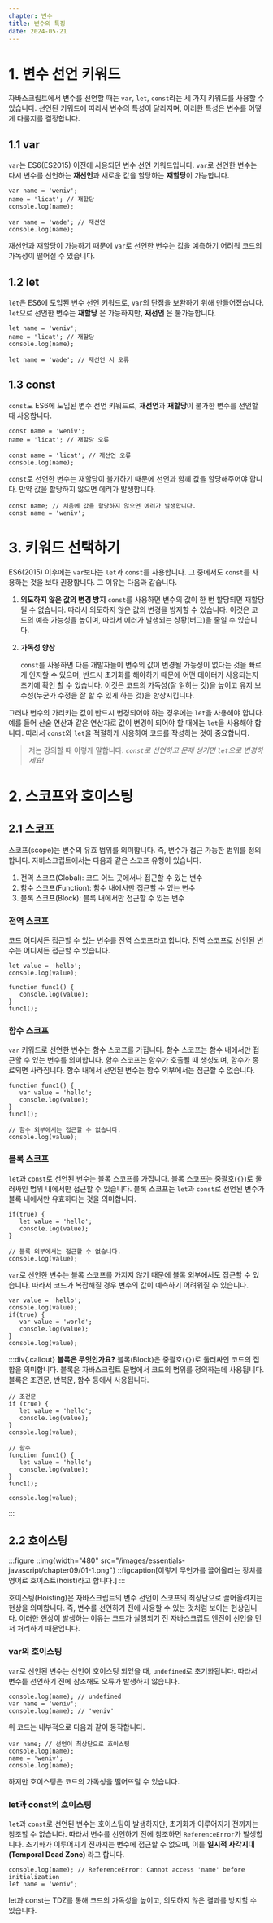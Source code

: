 ```yaml
---
chapter: 변수
title: 변수의 특징
date: 2024-05-21
---
```


# 1. 변수 선언 키워드

자바스크립트에서 변수를 선언할 때는 `var`, `let`, `const`라는 세 가지 키워드를 사용할 수 있습니다. 선언된 키워드에 따라서 변수의 특성이 달라지며, 이러한 특성은 변수를 어떻게 다룰지를 결정합니다.

## 1.1 var

`var`는 ES6(ES2015) 이전에 사용되던 변수 선언 키워드입니다. `var`로 선언한 변수는 다시 변수를 선언하는 **재선언**과 새로운 값을 할당하는 **재할당**이 가능합니다.

```javascript-exec
var name = 'weniv';
name = 'licat'; // 재할당
console.log(name);

var name = 'wade'; // 재선언
console.log(name);
```

재선언과 재할당이 가능하기 때문에 `var`로 선언한 변수는 값을 예측하기 어려워 코드의 가독성이 떨어질 수 있습니다.

## 1.2 let

`let`은 ES6에 도입된 변수 선언 키워드로, `var`의 단점을 보완하기 위해 만들어졌습니다. `let`으로 선언한 변수는 **재할당** 은 가능하지만, **재선언** 은 불가능합니다.

```javascript-exec
let name = 'weniv';
name = 'licat'; // 재할당
console.log(name);

let name = 'wade'; // 재선언 시 오류
```

## 1.3 const

`const`도 ES6에 도입된 변수 선언 키워드로, **재선언**과 **재할당**이 불가한 변수를 선언할 때 사용합니다.

```javascript-exec
const name = 'weniv';
name = 'licat'; // 재할당 오류

const name = 'licat'; // 재선언 오류
console.log(name);
```

`const`로 선언한 변수는 재할당이 불가하기 때문에 선언과 함께 값을 할당해주어야 합니다. 만약 값을 할당하지 않으면 에러가 발생합니다.

```javascript-exec
const name; // 처음에 값을 할당하지 않으면 에러가 발생합니다.
const name = 'weniv';
```

# 3. 키워드 선택하기

ES6(2015) 이후에는 `var`보다는 `let`과 `const`를 사용합니다. 그 중에서도 `const`를 사용하는 것을 보다 권장합니다. 그 이유는 다음과 같습니다.

1. **의도하지 않은 값의 변경 방지**
   `const`를 사용하면 변수의 값이 한 번 할당되면 재할당 될 수 없습니다. 따라서 의도하지 않은 값의 변경을 방지할 수 있습니다. 이것은 코드의 예측 가능성을 높이며, 따라서 에러가 발생되는 상황(버그)을 줄일 수 있습니다.

2. **가독성 향상**

   `const`를 사용하면 다른 개발자들이 변수의 값이 변경될 가능성이 없다는 것을 빠르게 인지할 수 있으며, 반드시 초기화를 해야하기 때문에 어떤 데이터가 사용되는지 초기에 확인 할 수 있습니다. 이것은 코드의 가독성(잘 읽히는 것)을 높이고 유지 보수성(누군가 수정을 잘 할 수 있게 하는 것)을 향상시킵니다.

그러나 변수의 가리키는 값이 반드시 변경되어야 하는 경우에는 `let`을 사용해야 합니다. 예를 들어 산술 연산과 같은 연산자로 값이 변경이 되어야 할 때에는 `let`을 사용해야 합니다. 따라서 `const`와 `let`을 적절하게 사용하여 코드를 작성하는 것이 중요합니다.

> 저는 강의할 때 이렇게 말합니다.
> _`const`로 선언하고 문제 생기면 `let`으로 변경하세요!_

# 2. 스코프와 호이스팅

## 2.1 스코프

스코프(scope)는 변수의 유효 범위를 의미합니다. 즉, 변수가 접근 가능한 범위를 정의합니다. 자바스크립트에서는 다음과 같은 스코프 유형이 있습니다.

1. 전역 스코프(Global): 코드 어느 곳에서나 접근할 수 있는 변수
2. 함수 스코프(Function): 함수 내에서만 접근할 수 있는 변수
3. 블록 스코프(Block): 블록 내에서만 접근할 수 있는 변수

### 전역 스코프

코드 어디서든 접근할 수 있는 변수를 전역 스코프라고 합니다. 전역 스코프로 선언된 변수는 어디서든 접근할 수 있습니다.

```javascript-exec
let value = 'hello';
console.log(value);

function func1() {
   console.log(value);
}
func1();
```

### 함수 스코프

`var` 키워드로 선언한 변수는 함수 스코프를 가집니다. 함수 스코프는 함수 내에서만 접근할 수 있는 변수를 의미합니다. 함수 스코프는 함수가 호출될 때 생성되며, 함수가 종료되면 사라집니다. 함수 내에서 선언된 변수는 함수 외부에서는 접근할 수 없습니다.

```javascript-exec
function func1() {
   var value = 'hello';
   console.log(value);
}
func1();

// 함수 외부에서는 접근할 수 없습니다.
console.log(value);
```

### 블록 스코프

`let`과 `const`로 선언된 변수는 블록 스코프를 가집니다. 블록 스코프는 중괄호(`{}`)로 둘러싸인 범위 내에서만 접근할 수 있습니다. 블록 스코프는 `let`과 `const`로 선언된 변수가 블록 내에서만 유효하다는 것을 의미합니다.

```javascript-exec
if(true) {
   let value = 'hello';
   console.log(value);
}

// 블록 외부에서는 접근할 수 없습니다.
console.log(value);
```

`var`로 선언한 변수는 블록 스코프를 가지지 않기 때문에 블록 외부에서도 접근할 수 있습니다. 따라서 코드가 복잡해질 경우 변수의 값이 예측하기 어려워질 수 있습니다.

```javascript-exec
var value = 'hello';
console.log(value);
if(true) {
   var value = 'world';
   console.log(value);
}
console.log(value);
```

:::div{.callout}
**블록은 무엇인가요?**
블록(Block)은 중괄호(`{}`)로 둘러싸인 코드의 집합을 의미합니다. 블록은 자바스크립트 문법에서 코드의 범위를 정의하는데 사용됩니다. 블록은 조건문, 반복문, 함수 등에서 사용됩니다.

```javascript-exec
// 조건문
if (true) {
   let value = 'hello';
   console.log(value);
}
console.log(value);
```

```javascript-exec
// 함수
function func1() {
   let value = 'hello';
   console.log(value);
}
func1();

console.log(value);
```

:::

## 2.2 호이스팅

:::figure
::img{width="480" src="/images/essentials-javascript/chapter09/01-1.png"}
::figcaption[이렇게 무언가를 끌어올리는 장치를 영어로 호이스트(hoist)라고 합니다.]
:::

호이스팅(Hoisting)은 자바스크립트의 변수 선언이 스코프의 최상단으로 끌어올려지는 현상을 의미합니다. 즉, 변수를 선언하기 전에 사용할 수 있는 것처럼 보이는 현상입니다. 이러한 현상이 발생하는 이유는 코드가 실행되기 전 자바스크립트 엔진이 선언을 먼저 처리하기 때문입니다.

### var의 호이스팅

`var`로 선언된 변수는 선언이 호이스팅 되었을 때, `undefined`로 초기화됩니다. 따라서 변수를 선언하기 전에 참조해도 오류가 발생하지 않습니다.

```javascript-exec
console.log(name); // undefined
var name = 'weniv';
console.log(name); // 'weniv'
```

위 코드는 내부적으로 다음과 같이 동작합니다.

```javascript-exec
var name; // 선언이 최상단으로 호이스팅
console.log(name);
name = 'weniv';
console.log(name);
```

하지만 호이스팅은 코드의 가독성을 떨어뜨릴 수 있습니다.

### let과 const의 호이스팅

`let`과 `const`로 선언된 변수는 호이스팅이 발생하지만, 초기화가 이루어지기 전까지는 참조할 수 없습니다. 따라서 변수를 선언하기 전에 참조하면 `ReferenceError`가 발생합니다. 초기화가 이루어지기 전까지는 변수에 접근할 수 없으며, 이를 **일시적 사각지대(Temporal Dead Zone)** 라고 합니다.

```javascript-exec
console.log(name); // ReferenceError: Cannot access 'name' before initialization
let name = 'weniv';
```

let과 const는 TDZ를 통해 코드의 가독성을 높이고, 의도하지 않은 결과를 방지할 수 있습니다.

